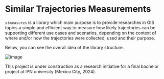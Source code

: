 # Similar Trajectories Measurements

`stmeasures` is a library which main purpose is to provide researches in GIS
topics a simple and efficient way to measure how likely trajectories can be
supporting different use cases and scenarios, depending on the context of
where and/or how the trajectories were collected, used and their purpose.

Below, you can see the overall idea of the library structure.

![image](https://github.com/user-attachments/assets/0242f0c7-1a13-4399-81d1-a6db10aa0c68)

This project is under construction as a research initiative for a final
bachelor project at IPN university (Mexico City, 2024).
